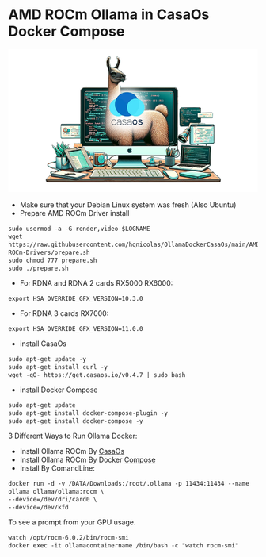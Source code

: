 # AMD ROCm Ollama in CasaOs Docker Compose

<p align="center">
  <img src="AMD-ROCm-Drivers/Casaos.png" alt="OLLAMA-CASAOS" width="700">
</p>

- Make sure that your Debian Linux system was fresh (Also Ubuntu)
- Prepare AMD ROCm Driver install
```
sudo usermod -a -G render,video $LOGNAME
wget https://raw.githubusercontent.com/hqnicolas/OllamaDockerCasaOs/main/AMD-ROCm-Drivers/prepare.sh
sudo chmod 777 prepare.sh
sudo ./prepare.sh
```
- For RDNA and RDNA 2 cards RX5000 RX6000:
```
export HSA_OVERRIDE_GFX_VERSION=10.3.0
```
- For RDNA 3 cards RX7000:
```
export HSA_OVERRIDE_GFX_VERSION=11.0.0
```
- install CasaOs
```
sudo apt-get update -y
sudo apt-get install curl -y
wget -qO- https://get.casaos.io/v0.4.7 | sudo bash
```
- install Docker Compose
```
sudo apt-get update
sudo apt-get install docker-compose-plugin -y
sudo apt-get install docker-compose -y
```
3 Different Ways to Run Ollama Docker:
- Install Ollama ROCm By [CasaOs](https://github.com/hqnicolas/OllamaDockerCasaOs/blob/main/casaos-ollama.yaml)
- Install Ollama ROCm By Docker [Compose](https://github.com/hqnicolas/OllamaDockerCasaOs/blob/main/docker-compose.yml)
- Install By ComandLine:
```
docker run -d -v /DATA/Downloads:/root/.ollama -p 11434:11434 --name ollama ollama/ollama:rocm \
--device=/dev/dri/card0 \
--device=/dev/kfd
```

To see a prompt from your GPU usage.
```
watch /opt/rocm-6.0.2/bin/rocm-smi
docker exec -it ollamacontainername /bin/bash -c "watch rocm-smi"
```
